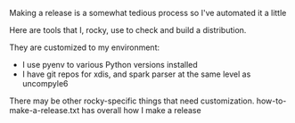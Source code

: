 Making a release is a somewhat tedious process so I've automated it a little


Here are tools that I, rocky, use to check and build a distribution.

They are customized to my environment:
- I use pyenv to various Python versions installed
- I have git repos for xdis, and spark parser at the same level as uncompyle6

There may be other rocky-specific things that need customization.
how-to-make-a-release.txt has overall how I make a release

